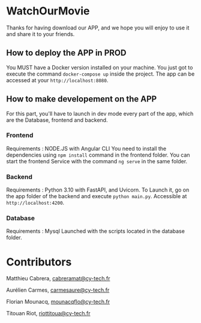 # WatchOurMovie

Thanks for having download our APP, and we hope you will enjoy to use it and share it to your friends.


## How to deploy the APP in PROD

You MUST have a Docker version installed on your machine.
You just got to execute the command `docker-compose up` inside the project.
The app can be accessed at your `http://localhost:8080`.


## How to make developement on the APP

For this part, you'll have to launch in dev mode every part of the app, which are the Database, frontend and backend.

### Frontend

Requirements : NODE.JS with Angular CLI
You need to install the dependencies using `npm install` command in the frontend folder.
You can start the frontend Service with the command `ng serve` in the same folder.


### Backend

Requirements : Python 3.10 with FastAPI, and Uvicorn.
To Launch it, go on the app folder of the backend and execute `python main.py`.
Accessible at `http://localhost:4200`.


### Database

Requirements : Mysql Launched with the scripts located in the database folder.

# Contributors

Matthieu Cabrera, cabreramat@cy-tech.fr

Aurélien Carmes, carmesaure@cy-tech.fr

Florian Mounacq, mounacqflo@cy-tech.fr

Titouan Riot, riottitoua@cy-tech.fr